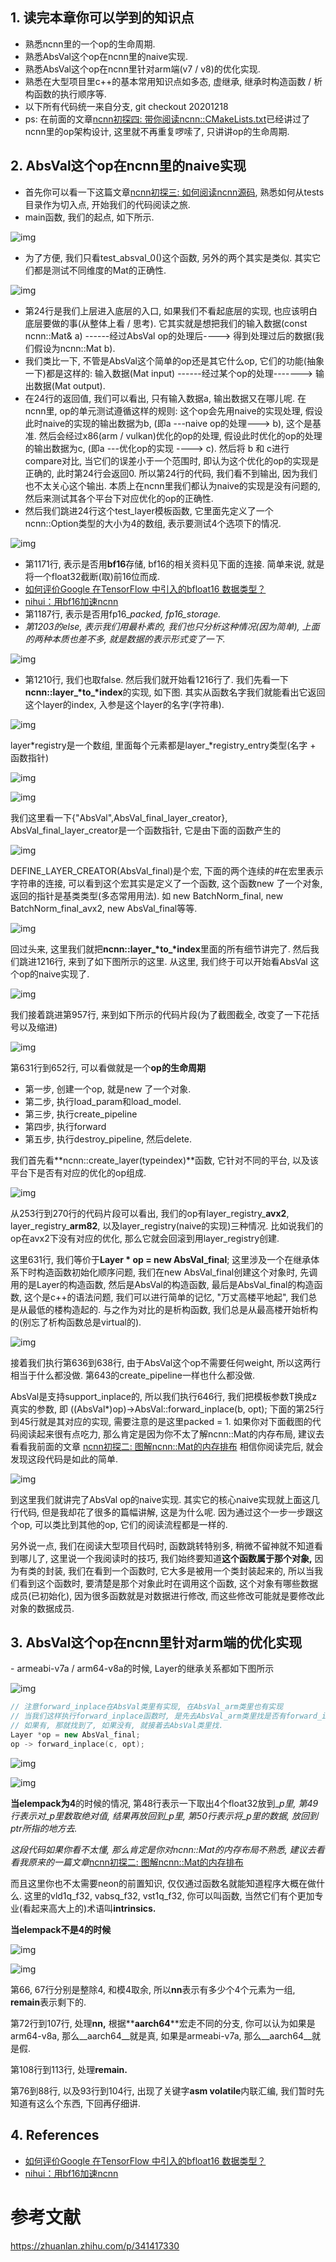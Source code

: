 ## 1. 读完本章你可以学到的知识点

- 熟悉ncnn里的一个op的生命周期.
- 熟悉AbsVal这个op在ncnn里的naive实现.
- 熟悉AbsVal这个op在ncnn里针对arm端(v7 / v8)的优化实现.
- 熟悉在大型项目里c++的基本常用知识点如多态, 虚继承, 继承时构造函数 / 析构函数的执行顺序等.
- 以下所有代码统一来自分支, git checkout 20201218
- ps: 在前面的文章[ncnn初探四: 带你阅读ncnn::CMakeLists.txt](https://zhuanlan.zhihu.com/p/340365125)已经讲过了ncnn里的op架构设计, 这里就不再重复啰嗦了, 只讲讲op的生命周期.

## 2. AbsVal这个op在ncnn里的naive实现

- 首先你可以看一下这篇文章[ncnn初探三: 如何阅读ncnn源码](https://zhuanlan.zhihu.com/p/337201589), 熟悉如何从tests目录作为切入点, 开始我们的代码阅读之旅.
- main函数, 我们的起点, 如下所示.

![img](imgs/v2-0cc41c34740faf344510308977fe8c2e_720w.jpg)

-  为了方便, 我们只看test_absval_0()这个函数, 另外的两个其实是类似. 其实它们都是测试不同维度的Mat的正确性.

![img](imgs/v2-9cf809dc564cc4cfb648534647e55f3d_720w.jpg)

- 第24行是我们上层进入底层的入口, 如果我们不看起底层的实现, 也应该明白底层要做的事(从整体上看 / 思考). 它其实就是想把我们的输入数据(const ncnn::Mat& a) ------经过AbsVal op的处理后----> 得到处理过后的数据(我们假设为ncnn::Mat b).
- 我们类比一下, 不管是AbsVal这个简单的op还是其它什么op, 它们的功能(抽象一下)都是这样的: 输入数据(Mat input) ------经过某个op的处理-------> 输出数据(Mat output).
- 在24行的返回值, 我们可以看出, 只有输入数据a, 输出数据又在哪儿呢. 在ncnn里, op的单元测试遵循这样的规则: 这个op会先用naive的实现处理, 假设此时naive的实现的输出数据为b, (即a ---naive op的处理---> b), 这个是基准. 然后会经过x86(arm / vulkan)优化的op的处理, 假设此时优化的op的处理的输出数据为c, (即a ---优化op的实现 ----> c). 然后将 b 和 c进行compare对比, 当它们的误差小于一个范围时, 即认为这个优化的op的实现是正确的, 此时第24行会返回0. 所以第24行的代码, 我们看不到输出, 因为我们也不太关心这个输出. 本质上在ncnn里我们都认为naive的实现是没有问题的, 然后来测试其各个平台下对应优化的op的正确性.
- 然后我们跳进24行这个test_layer模板函数, 它里面先定义了一个ncnn::Option类型的大小为4的数组, 表示要测试4个选项下的情况.

![img](imgs/v2-f1f3c6237c5f9bfcbb9b572a6536217e_720w.jpg)

- 第1171行, 表示是否用**bf16**存储, bf16的相关资料见下面的连接. 简单来说, 就是将一个float32截断(取)前16位而成.
- [如何评价Google 在TensorFlow 中引入的bfloat16 数据类型？](https://www.zhihu.com/question/275682777) 
- [nihui：用bf16加速ncnn](https://zhuanlan.zhihu.com/p/112564372) 
- 第1187行, 表示是否用fp16_*packed, fp16_storage.*
- *第1203的else, 表示我们用最朴素的, 我们也只分析这种情况(因为简单), 上面的两种本质也差不多, 就是数据的表示形式变了一下.*

![img](imgs/v2-c64ff7557e116b04801b90c900df54a1_720w.jpg)

- 第1210行, 我们也取false. 然后我们就开始看1216行了. 我们先看一下**ncnn::layer_\*to_\*index**的实现, 如下图. 其实从函数名字我们就能看出它返回这个layer的index, 入参是这个layer的名字(字符串).

![img](imgs/v2-a8bae7fde4131706f2d98c5a778f7429_720w.jpg)

layer*registry是一个数组, 里面每个元素都是layer_*registry_entry类型(名字 + 函数指针)

![img](imgs/v2-c7f0b91ca5896094dee1ee35efff5c65_720w.jpg)

![img](imgs/v2-fd5c6e9988e45c59fdb5ec6765ddb638_720w.jpg)

我们这里看一下{"AbsVal",AbsVal_final_layer_creator}, AbsVal_final_layer_creator是一个函数指针, 它是由下面的函数产生的

![img](imgs/v2-fe1b5d88ea3dc3b112d828998ac26fea_720w.jpg)

DEFINE_LAYER_CREATOR(AbsVal_final)是个宏, 下面的两个连续的#在宏里表示字符串的连接, 可以看到这个宏其实是定义了一个函数, 这个函数new 了一个对象, 返回的指针是基类类型(多态常用用法). 如 new BatchNorm_final, new BatchNorm_final_avx2, new AbsVal_final等等.

![img](imgs/v2-66533b5cbdc2a62108cc3e3c819a9f77_720w.jpg)

回过头来, 这里我们就把**ncnn::layer_\*to_\*index**里面的所有细节讲完了. 然后我们跳进1216行, 来到了如下图所示的这里. 从这里, 我们终于可以开始看AbsVal 这个op的naive实现了.

![img](imgs/v2-f5588ab8f16a85c16f949a1dbdedda79_720w.jpg)

我们接着跳进第957行, 来到如下所示的代码片段(为了截图截全, 改变了一下花括号以及缩进)

![img](imgs/v2-3a1f7b142bcf32256c2de719e1add0c7_720w.jpg)

第631行到652行, 可以看做就是一个**op的生命周期**

- 第一步, 创建一个op, 就是new 了一个对象.
- 第二步, 执行load_param和load_model.
- 第三步, 执行create_pipeline
- 第四步, 执行forward
- 第五步, 执行destroy_pipeline, 然后delete.

我们首先看**ncnn::create_layer(typeindex)**函数, 它针对不同的平台, 以及该平台下是否有对应的优化的op组成.

![img](imgs/v2-7a4f49fd529f2a459ae78da7f1b4d7db_720w.jpg)

从253行到270行的代码片段可以看出, 我们的op有layer_registry_**avx2**, layer_registry_**arm82**, 以及layer_registry(naive的实现)三种情况. 比如说我们的op在avx2下没有对应的优化, 那么它就会回滚到用layer_registry创建.

这里631行, 我们等价于**Layer \* op = new AbsVal_final**; 这里涉及一个在继承体系下时构造函数初始化顺序问题, 我们在new AbsVal_final创建这个对象时, 先调用的是Layer的构造函数, 然后是AbsVal的构造函数, 最后是AbsVal_final的构造函数, 这个是c++的语法问题, 我们可以进行简单的记忆, "万丈高楼平地起", 我们总是从最低的楼构造起的. 与之作为对比的是析构函数, 我们总是从最高楼开始析构的(别忘了析构函数总是virtual的).

![img](https://pica.zhimg.com/v2-076c648abed8a393801a4ba762f0212d_720w.jpg?source=d16d100b)

接着我们执行第636到638行, 由于AbsVal这个op不需要任何weight, 所以这两行相当于什么都没做. 第643的create_pipeline一样也什么都没做.

AbsVal是支持support_inplace的, 所以我们执行646行, 我们把模板参数T换成z真实的参数, 即        ((AbsVal*)op)->AbsVal::forward_inplace(b, opt); 下面的第25行到45行就是其对应的实现, 需要注意的是这里packed = 1. 如果你对下面截图的代码阅读起来很有点吃力, 那么肯定是因为你不太了解ncnn::Mat的内存布局, 建议去看看我前面的文章 [ncnn初探二: 图解ncnn::Mat的内存排布](https://zhuanlan.zhihu.com/p/336359747) 相信你阅读完后, 就会发现这段代码是如此的简单.

![img](imgs/v2-89912f013f6c7b3526909202cf40648b_720w.jpg)

到这里我们就讲完了AbsVal op的naive实现. 其实它的核心naive实现就上面这几行代码, 但是我却花了很多的篇幅讲解, 这是为什么呢. 因为通过这个一步一步跟这个op, 可以类比到其他的op, 它们的阅读流程都是一样的. 

另外说一点, 我们在阅读大型项目代码时, 函数跳转特别多, 稍微不留神就不知道看到哪儿了, 这里说一个我阅读时的技巧, 我们始终要知道**这个函数属于那个对象,** 因为有类的封装, 我们在看到一个函数时, 它大多是被用一个类封装起来的, 所以当我们看到这个函数时, 要清楚是那个对象此时在调用这个函数, 这个对象有哪些数据成员(已初始化), 因为很多函数就是对数据进行修改, 而这些修改可能就是要修改此对象的数据成员.

## 3. AbsVal这个op在ncnn里针对arm端的优化实现

\- armeabi-v7a / arm64-v8a的时候, Layer的继承关系都如下图所示

![img](imgs/v2-1eac474a986a6ae0c79c74e2ef2d14b6_720w.jpg)

```cpp
// 注意forward_inplace在AbsVal类里有实现, 在AbsVal_arm类里也有实现
// 当我们这样执行forward_inplace函数时, 是先去AbsVal_arm类里找是否有forward_inplace函数,
// 如果有, 那就找到了, 如果没有, 就接着去AbsVal类里找.
Layer *op = new AbsVal_final;
op -> forward_inplace(c, opt);
```

![img](imgs/v2-5dc87634567bb1bdd5c8ab7184b0576f_720w.jpg)

![img](imgs/v2-fc10555ff28fe984033816fb1355e895_720w.jpg)

**当elempack为4**的时候的情况, 第48行表示一下取出4个float32放到_*p里, 第49行表示对_p里数取绝对值, 结果再放回到_p里, 第50行表示将_p里的数据, 放回到ptr所指的地方去.*

*这段代码如果你看不太懂, 那么肯定是你对ncnn::Mat的内存布局不熟悉, 建议去看看我原来的一篇文章*[ncnn初探二: 图解ncnn::Mat的内存排布](https://zhuanlan.zhihu.com/p/336359747) 

而且这里你也不太需要neon的前置知识, 仅仅通过函数名就能知道程序大概在做什么. 这里的vld1q_f32, vabsq_f32, vst1q_f32, 你可以叫函数, 当然它们有个更加专业(看起来高大上的)术语叫**intrinsics.**

**当elempack不是4的时候**

![img](imgs/v2-567f24544ba417f524ac9f61fc42a178_720w.jpg)

![img](imgs/v2-c6ef417dafb24c0bd4058ccd4a805f05_720w.jpg)

第66, 67行分别是整除4, 和模4取余, 所以**nn**表示有多少个4个元素为一组, **remain**表示剩下的.

第72行到107行, 处理**nn,** 根据**__aarch64__**宏走不同的分支, 你可以认为如果是arm64-v8a, 那么__aarch64__就是真, 如果是armeabi-v7a, 那么__aarch64__就是假.

第108行到113行, 处理**remain.**

第76到88行, 以及93行到104行, 出现了关键字**asm volatile**内联汇编, 我们暂时先知道有这么个东西, 下回再仔细讲.

## 4. References

- [如何评价Google 在TensorFlow 中引入的bfloat16 数据类型？](https://www.zhihu.com/question/275682777) 
- [nihui：用bf16加速ncnn](https://zhuanlan.zhihu.com/p/112564372)

# 参考文献 #

https://zhuanlan.zhihu.com/p/341417330